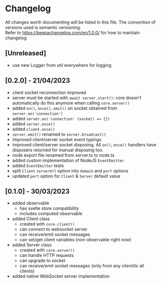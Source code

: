 # Changelog

All changes worth documenting will be listed in this file. The convention of versions used is semantic versioning.<br />
Refer to https://keepachangelog.com/en/1.0.0/ for how to maintain changelog<br />

## [Unreleased]

-   use new Logger from util everywhere for logging

## [0.2.0] - 21/04/2023

-   client socket reconnection improved
-   server must be started with `await server.start()`: core doesn't automatically do this anymore when calling `core.server()`
-   added `on()`, `once()`, `emit()` on socket obtained from `server.on('connection')`
-   added `server.on('connection' (socket) => {})`
-   added `server.once()`
-   added `client.once()`
-   `server.emit()` renamed to `server.broadcast()`
-   improved client/server socket event typings
-   improved client/server socket disposing. All `on()`, `once()` handlers have disposers returned for manual disposing too.
-   node export file renamed from server.ts to node.ts
-   added custom implementation of NodeJS `EventEmitter`
-   added `EventEmitter` tests
-   split `Client` `serverUrl` option into `domain` and `port` options
-   updated `port` option for `Client` & `Server` default value

## [0.1.0] - 30/03/2023

-   added observable
    -   has svelte store compatibility
    -   includes computed observable
-   added Client class
    -   created with `core.client()`
    -   can connect to websocket server
    -   can receive/emit socket messages
    -   can set/get client variables (non-observable right now)
-   added Server class
    -   created with `core.server()`
    -   can handle HTTP requests
    -   can upgrade to socket
    -   can receive/emit socket messages (only from any client/to all clients)
-   added native WebSocket server implementation
